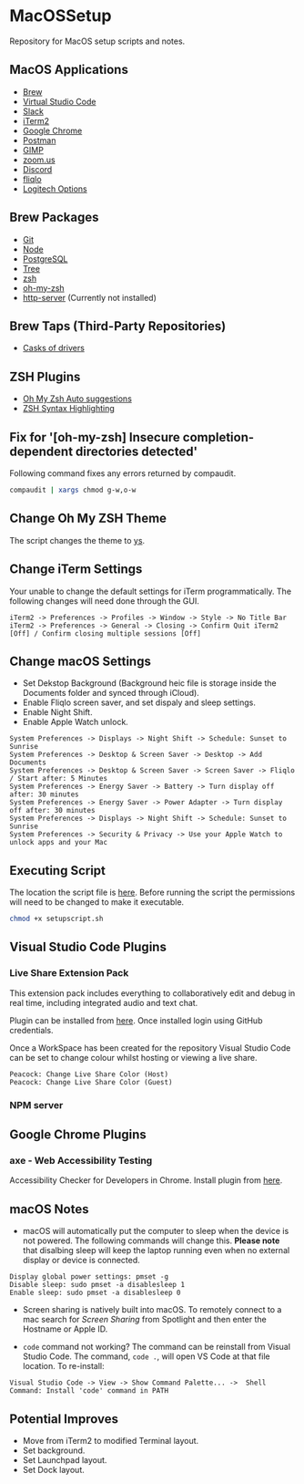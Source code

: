 # MacOSSetup
Repository for MacOS setup scripts and notes.

## MacOS Applications
 
- [Brew](https://brew.sh/) 
- [Virtual Studio Code](https://code.visualstudio.com) 
- [Slack](https://slack.com) 
- [iTerm2](https://iterm2.com)
- [Google Chrome](https://www.google.com/chrome/) 
- [Postman](https://www.postman.com) 
- [GIMP](https://www.gimp.org)
- [zoom.us](https://zoom.us)
- [Discord](https://discordapp.com)
- [fliqlo](https://fliqlo.com)
- [Logitech Options](https://www.logitech.com/en-us/product/options)

## Brew Packages 

- [Git](https://git-scm.com) 
- [Node](https://nodejs.org/en/)
- [PostgreSQL](https://www.postgresql.org/)
- [Tree](http://mama.indstate.edu/users/ice/tree/)
- [zsh](https://www.zsh.org/)
- [oh-my-zsh](https://ohmyz.sh/)
- [http-server](https://github.com/http-party/http-server#readme) (Currently not installed)

## Brew Taps (Third-Party Repositories)

- [Casks of drivers](https://github.com/Homebrew/homebrew-cask-drivers)

## ZSH Plugins

- [Oh My Zsh Auto suggestions](https://github.com/zsh-users/zsh-autosuggestions/blob/master/INSTALL.md)
- [ZSH Syntax Highlighting](https://medium.com/@Clovis_app/configuration-of-a-beautiful-efficient-terminal-and-prompt-on-osx-in-7-minutes-827c29391961)


## Fix for '[oh-my-zsh] Insecure completion-dependent directories detected'

Following command fixes any errors returned by compaudit.

```bash
compaudit | xargs chmod g-w,o-w
```

## Change Oh My ZSH Theme

The script changes the theme to [ys](https://blog.ysmood.org/my-ys-terminal-theme/).

## Change iTerm Settings

Your unable to change the default settings for iTerm programmatically. The following changes will need done through the GUI.

```
iTerm2 -> Preferences -> Profiles -> Window -> Style -> No Title Bar
iTerm2 -> Preferences -> General -> Closing -> Confirm Quit iTerm2 [Off] / Confirm closing multiple sessions [Off]
```

## Change macOS Settings

* Set Dekstop Background (Background heic file is storage inside the Documents folder and synced through iCloud).
* Enable Fliqlo screen saver, and set dispaly and sleep settings.
* Enable Night Shift.
* Enable Apple Watch unlock.

```
System Preferences -> Displays -> Night Shift -> Schedule: Sunset to Sunrise
System Preferences -> Desktop & Screen Saver -> Desktop -> Add Documents
System Preferences -> Desktop & Screen Saver -> Screen Saver -> Fliqlo / Start after: 5 Minutes
System Preferences -> Energy Saver -> Battery -> Turn display off after: 30 minutes
System Preferences -> Energy Saver -> Power Adapter -> Turn display off after: 30 minutes
System Preferences -> Displays -> Night Shift -> Schedule: Sunset to Sunrise
System Preferences -> Security & Privacy -> Use your Apple Watch to unlock apps and your Mac
```

## Executing Script

The location the script file is [here](setupscript.sh). Before running the script the permissions will need to be changed to make it executable. 
```bash
chmod +x setupscript.sh
```

## Visual Studio Code Plugins

### Live Share Extension Pack

This extension pack includes everything to collaboratively edit and debug in real time, including integrated audio and text chat.

Plugin can be installed from [here](https://marketplace.visualstudio.com/items?itemName=MS-vsliveshare.vsliveshare-packP{\]}). Once installed login using GitHub credentials.

Once a WorkSpace has been created for the repository Visual Studio Code can be set to change colour whilst hosting or viewing a live share.

```
Peacock: Change Live Share Color (Host) 
Peacock: Change Live Share Color (Guest) 
```

### NPM server 

## Google Chrome Plugins

### axe - Web Accessibility Testing

Accessibility Checker for Developers in Chrome. Install plugin from [here](https://chrome.google.com/webstore/detail/axe-web-accessibility-tes/lhdoppojpmngadmnindnejefpokejbdd).

## macOS Notes

* macOS will automatically put the computer to sleep when the device is not powered. The following commands will change this. **Please note** that disalbing sleep will keep the laptop running even when no external display or device is connected. 

```
Display global power settings: pmset -g
Disable sleep: sudo pmset -a disablesleep 1
Enable sleep: sudo pmset -a disablesleep 0
```

* Screen sharing is natively built into macOS. To remotely connect to a mac search for *Screen Sharing*  from Spotlight and then enter the Hostname or Apple ID.

* ```code``` command not working? The command can be reinstall from Visual Studio Code. The command, ```code .```, will open VS Code at that file location. To re-install:

```
Visual Studio Code -> View -> Show Command Palette... ->  Shell Command: Install 'code' command in PATH
```

## Potential Improves

- Move from iTerm2 to modified Terminal layout.
- Set background.
- Set Launchpad layout.
- Set Dock layout.
